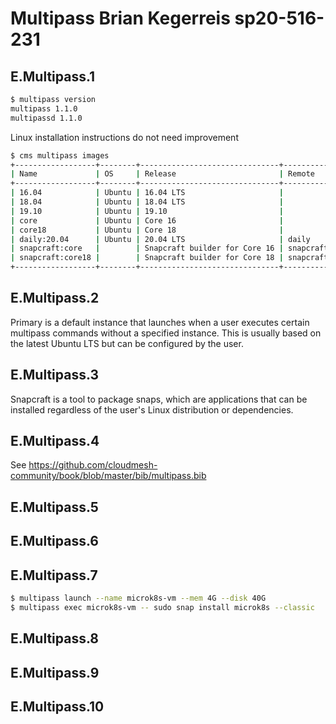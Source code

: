 # Multipass Brian Kegerreis sp20-516-231

## E.Multipass.1

```bash
$ multipass version
multipass 1.1.0
multipassd 1.1.0
```

Linux installation instructions do not need improvement

```bash
$ cms multipass images
+------------------+--------+-------------------------------+-----------+------------+--------------------+
| Name             | OS     | Release                       | Remote    | Version    | Alias              |
+------------------+--------+-------------------------------+-----------+------------+--------------------+
| 16.04            | Ubuntu | 16.04 LTS                     |           | 20200218.1 | ['xenial']         |
| 18.04            | Ubuntu | 18.04 LTS                     |           | 20200218   | ['bionic', 'lts']  |
| 19.10            | Ubuntu | 19.10                         |           | 20200211   | ['eoan']           |
| core             | Ubuntu | Core 16                       |           | 20200213   | ['core16']         |
| core18           | Ubuntu | Core 18                       |           | 20200210   | []                 |
| daily:20.04      | Ubuntu | 20.04 LTS                     | daily     | 20200305   | ['devel', 'focal'] |
| snapcraft:core   |        | Snapcraft builder for Core 16 | snapcraft | 20200221   | ['core16']         |
| snapcraft:core18 |        | Snapcraft builder for Core 18 | snapcraft | 20200221   | []                 |
+------------------+--------+-------------------------------+-----------+------------+--------------------+
```

## E.Multipass.2

Primary is a default instance that launches when a user executes certain multipass commands without a specified instance. This is usually based on the latest Ubuntu LTS but can be configured by the user.

## E.Multipass.3

Snapcraft is a tool to package snaps, which are applications that can be installed regardless of the user's Linux distribution or dependencies.

## E.Multipass.4

See https://github.com/cloudmesh-community/book/blob/master/bib/multipass.bib

## E.Multipass.5

## E.Multipass.6

## E.Multipass.7

```bash
$ multipass launch --name microk8s-vm --mem 4G --disk 40G
$ multipass exec microk8s-vm -- sudo snap install microk8s --classic
```

## E.Multipass.8

## E.Multipass.9

## E.Multipass.10


